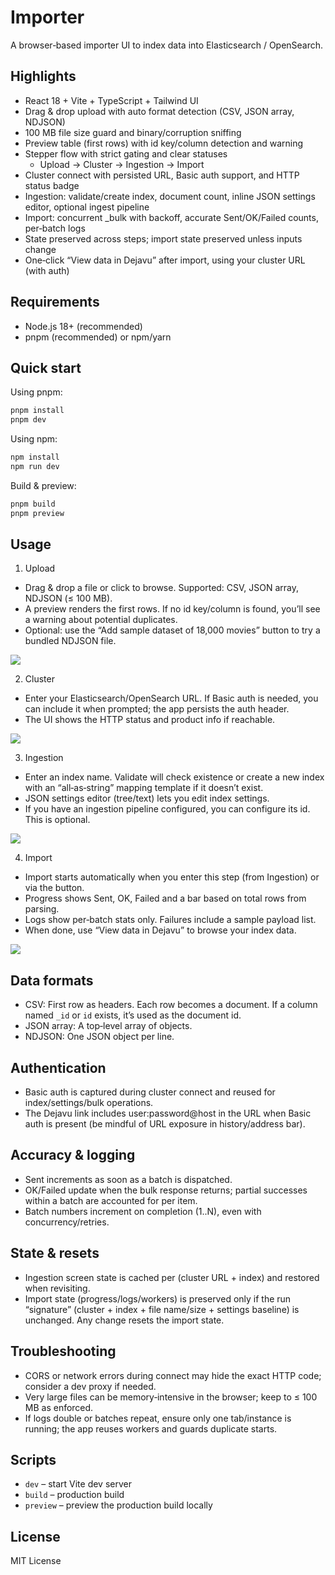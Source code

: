 # Importer

A browser‑based importer UI to index data into Elasticsearch / OpenSearch.

## Highlights

- React 18 + Vite + TypeScript + Tailwind UI
- Drag & drop upload with auto format detection (CSV, JSON array, NDJSON)
- 100 MB file size guard and binary/corruption sniffing
- Preview table (first rows) with id key/column detection and warning
- Stepper flow with strict gating and clear statuses
  - Upload → Cluster → Ingestion → Import
- Cluster connect with persisted URL, Basic auth support, and HTTP status badge
- Ingestion: validate/create index, document count, inline JSON settings editor, optional ingest pipeline
- Import: concurrent \_bulk with backoff, accurate Sent/OK/Failed counts, per‑batch logs
- State preserved across steps; import state preserved unless inputs change
- One‑click “View data in Dejavu” after import, using your cluster URL (with auth)

## Requirements

- Node.js 18+ (recommended)
- pnpm (recommended) or npm/yarn

## Quick start

Using pnpm:

```bash
pnpm install
pnpm dev
```

Using npm:

```bash
npm install
npm run dev
```

Build & preview:

```bash
pnpm build
pnpm preview
```

## Usage

1. Upload

- Drag & drop a file or click to browse. Supported: CSV, JSON array, NDJSON (≤ 100 MB).
- A preview renders the first rows. If no id key/column is found, you’ll see a warning about potential duplicates.
- Optional: use the “Add sample dataset of 18,000 movies” button to try a bundled NDJSON file.

![](https://i.postimg.cc/htX8DCFk/Screenshot-2025-09-06-at-1-39-13-PM.png)

2. Cluster

- Enter your Elasticsearch/OpenSearch URL. If Basic auth is needed, you can include it when prompted; the app persists the auth header.
- The UI shows the HTTP status and product info if reachable.

![](https://i.postimg.cc/yY4WgvZq/Screenshot-2025-09-06-at-1-57-37-PM.png)

3. Ingestion

- Enter an index name. Validate will check existence or create a new index with an “all‑as‑string” mapping template if it doesn’t exist.
- JSON settings editor (tree/text) lets you edit index settings.
- If you have an ingestion pipeline configured, you can configure its id. This is optional.

![](https://i.postimg.cc/0NmpmbyZ/Screenshot-2025-09-06-at-1-45-24-PM.png)

4. Import

- Import starts automatically when you enter this step (from Ingestion) or via the button.
- Progress shows Sent, OK, Failed and a bar based on total rows from parsing.
- Logs show per‑batch stats only. Failures include a sample payload list.
- When done, use “View data in Dejavu” to browse your index data.

![](https://i.postimg.cc/LX3LCwf1/Screenshot-2025-09-06-at-1-48-41-PM.png)

## Data formats

- CSV: First row as headers. Each row becomes a document. If a column named `_id` or `id` exists, it’s used as the document id.
- JSON array: A top‑level array of objects.
- NDJSON: One JSON object per line.

## Authentication

- Basic auth is captured during cluster connect and reused for index/settings/bulk operations.
- The Dejavu link includes user:password@host in the URL when Basic auth is present (be mindful of URL exposure in history/address bar).

## Accuracy & logging

- Sent increments as soon as a batch is dispatched.
- OK/Failed update when the bulk response returns; partial successes within a batch are accounted for per item.
- Batch numbers increment on completion (1..N), even with concurrency/retries.

## State & resets

- Ingestion screen state is cached per (cluster URL + index) and restored when revisiting.
- Import state (progress/logs/workers) is preserved only if the run “signature” (cluster + index + file name/size + settings baseline) is unchanged. Any change resets the import state.

## Troubleshooting

- CORS or network errors during connect may hide the exact HTTP code; consider a dev proxy if needed.
- Very large files can be memory‑intensive in the browser; keep to ≤ 100 MB as enforced.
- If logs double or batches repeat, ensure only one tab/instance is running; the app reuses workers and guards duplicate starts.

## Scripts

- `dev` – start Vite dev server
- `build` – production build
- `preview` – preview the production build locally

## License

MIT License
